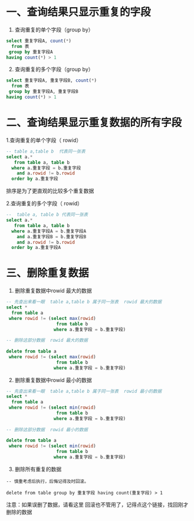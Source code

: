 # 一、查询结果只显示重复的字段
1. 查询重复的单个字段（group by）
```sql
select 重复字段A, count(*)
  from 表
 group by 重复字段A
having count(*) > 1
```
2. 查询重复的多个字段（group by）
```sql
select 重复字段A, 重复字段B, count(*)
  from 表
 group by 重复字段A, 重复字段B
having count(*) > 1
```

# 二、查询结果显示重复数据的所有字段
1.查询重复的单个字段（ rowid）
```sql
-- table a,table b  代表同一张表 
select a.*
   from table a, table b
  where a.重复字段 = b.重复字段
    and a.rowid != b.rowid
  order by a.重复字段
```
排序是为了更直观的比较多个重复数据

2.查询重复的多个字段（ rowid）
```sql
--  table a, table b 代表同一张表
select a.*
   from table a, table b
  where a.重复字段A = b.重复字段A
    and a.重复字段B = b.重复字段B
    and a.rowid != b.rowid
  order by a.重复字段A
```
# 三、删除重复数据
1. 删除重复数据中rowid 最大的数据
```sql
-- 先查出来看一眼  table a,table b 属于同一张表  rowid 最大的数据
select *
  from table a
 where rowid != (select max(rowid)
                   from table b
                  where a.重复字段 = b.重复字段)
 
-- 删除这部分数据  rowid 最大的数据
 
delete from table a
 where rowid != (select max(rowid)
                   from table b
                  where a.重复字段 = b.重复字段)
```
2. 删除重复数据中rowid 最小的数据
```sql
-- 先查出来看一眼  table a,table b 属于同一张表  rowid 最小的数据
select *
  from table a
 where rowid != (select min(rowid)
                   from table b
                  where a.重复字段 = b.重复字段)
 
-- 删除这部分数据  rowid 最小的数据
 
delete from table a
 where rowid != (select min(rowid)
                   from table b
                  where a.重复字段 = b.重复字段)
```
3. 删除所有重复的数据
```
-- 慎重考虑后执行，后悔记得及时回滚。
 
delete from table group by 重复字段 having count(重复字段) > 1
```
注意：如果误删了数据，请看这里
回滚也不管用了，记得点这个链接，找回刚才删除的数据
